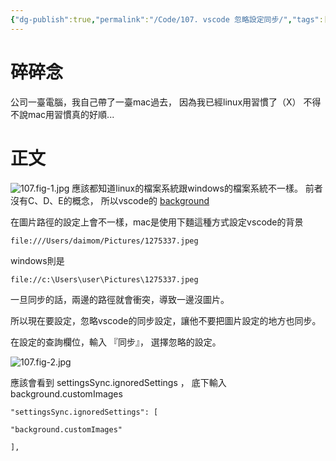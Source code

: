 ```yaml
---
{"dg-publish":true,"permalink":"/Code/107. vscode 忽略設定同步/","tags":["💻"],"created":"","updated":""}
---
```



# 碎碎念　

公司一臺電腦，我自己帶了一臺mac過去，
因為我已經linux用習慣了（X）
不得不說mac用習慣真的好順...

# 正文
![107.fig-1.jpg](/img/user/Code/107.fig-1.jpg)
應該都知道linux的檔案系統跟windows的檔案系統不一樣。
前者沒有C、D、E的概念，
所以vscode的  [background](https://marketplace.visualstudio.com/items?itemName=shalldie.background)

在圖片路徑的設定上會不一樣，mac是使用下麵這種方式設定vscode的背景
```
file:///Users/daimom/Pictures/1275337.jpeg
```

windows則是
```
file://c:\Users\user\Pictures\1275337.jpeg
```

一旦同步的話，兩邊的路徑就會衝突，導致一邊沒圖片。

所以現在要設定，忽略vscode的同步設定，讓他不要把圖片設定的地方也同步。


在設定的查詢欄位，輸入 『同步』，
選擇忽略的設定。

![107.fig-2.jpg](/img/user/Code/107.fig-2.jpg)

應該會看到 settingsSync.ignoredSettings ，
底下輸入background.customImages

```
"settingsSync.ignoredSettings": [

"background.customImages"

],
```